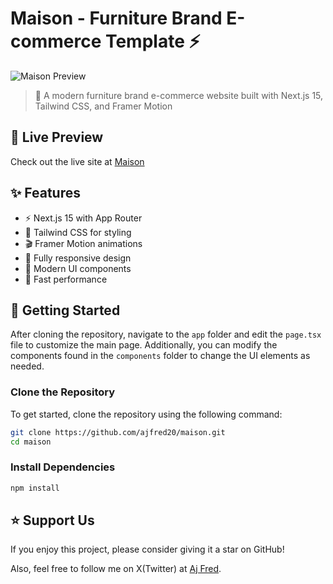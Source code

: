 # Maison - Furniture Brand E-commerce Template ⚡

![Maison Preview](https://raw.githubusercontent.com/ajfred20/maison/main/public/assets/preview.png)

> 🌟 A modern furniture brand e-commerce website built with Next.js 15, Tailwind CSS, and Framer Motion

## 🔴 Live Preview

Check out the live site at [Maison](https://maison-aj.vercel.app)

## ✨ Features

- ⚡️ Next.js 15 with App Router
- 🎨 Tailwind CSS for styling
- 🎬 Framer Motion animations
- 📱 Fully responsive design
- 🌙 Modern UI components
- 🚀 Fast performance

## 🚀 Getting Started

After cloning the repository, navigate to the `app` folder and edit the `page.tsx` file to customize the main page. Additionally, you can modify the components found in the `components` folder to change the UI elements as needed.

### Clone the Repository

To get started, clone the repository using the following command:

```bash
git clone https://github.com/ajfred20/maison.git
cd maison
```

### Install Dependencies

```bash
npm install
```

## ⭐️ Support Us

If you enjoy this project, please consider giving it a star on GitHub!

Also, feel free to follow me on X(Twitter) at [Aj Fred](https://x.com/iamajfred_).
